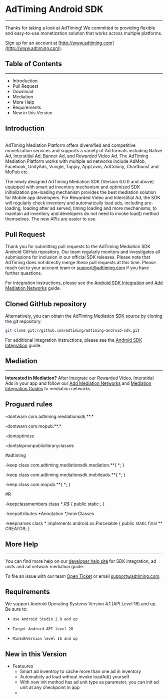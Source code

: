 ﻿# AdTiming Android SDK
---

Thanks for taking a look at AdTiming! We committed to providing flexible and easy-to-use monetization solution that works across multiple platforms.

Sign up for an account at [http://www.adtiming.com](http://www.adtiming.com).

## **Table of Contents**
---
- Introduction
- Pull Request
- Download
- Mediation
- More Help
- Requirements
- New in this Version

## **Introduction**
---
AdTiming Mediation Platform offers diversified and competitive monetization services and supports a variety of Ad formats including Native Ad, Interstitial Ad, Banner Ad, and Rewarded Video Ad. The AdTiming Mediation Platform works with multiple ad networks include AdMob, Facebook, UnityAds, Vungle, Tapjoy, AppLovin, AdColony, Chartboost and MoPub etc.

The newly designed AdTiming Mediation SDK (Version 6.0.0 and above) equipped with smart ad inventory mechanism and optimized SDK initialization pre-loading mechanism provides the best mediation solution for Mobile app developers. For Rewarded Video and Interstitial Ad, the SDK will regularly check inventory and automatically load ads, including pre-loading, loading after ad served, timing loading and more mechanisms, to maintain ad inventory and developers do not need to invoke load() method themselves. The new APIs are easier to use.

## **Pull Request**

Thank you for submitting pull requests to the AdTiming Mediation SDK Android GitHub repository. Our team regularly monitors and investigates all submissions for inclusion in our official SDK releases. Please note that AdTiming does not directly merge these pull requests at this time. Please reach out to your account team or support@adtiming.com if you have further questions.


For integration instructions, please see the [Android SDK Integration](https://support.adtiming.com/hc/en-us/articles/360033763553-Android-SDK-Integration) and [Add Mediation Networks](https://support.adtiming.com/hc/en-us/articles/360033233554-Add-Mediation-Networks) guide.

## **Cloned GitHub repository**

Alternatively, you can obtain the AdTiming Mediation SDK source by cloning the git repository:

```bash
git clone git://github.com/adtiming/adtiming-android-sdk.git
```

For additional integration instructions, please see the  [Android SDK Integration](https://support.adtiming.com/hc/en-us/articles/360033763553-Android-SDK-Integration) guide.

## **Mediation**
---
**Interested in Mediation?** After Integrate our Rewarded Video, Interstitial Ads in your app and follow our [Add Mediation Networks](https://support.adtiming.com/hc/en-us/articles/360033233554-Add-Mediation-Networks) and [Mediation Integration Guides](https://support.adtiming.com/hc/en-us/articles/360033590914-Mediation-Network-Guides) to mediation networks. 


## **Proguard rules**

 -dontwarn com.adtiming.mediationsdk.**.*
 
 -dontwarn com.mopub.**.*
 
 -dontoptimize
 
 -dontskipnonpubliclibraryclasses
 
 #adtiming
 
 -keep class com.adtiming.mediationsdk.mediation.**{ *; }
 
 -keep class com.adtiming.mediationsdk.mobileads.**{ *; }
 
 -keep class com.mopub.**{ *; }
 
 #R
 
 -keepclassmembers class **.R$* {
     public static <fields>;
 }
 
 -keepattributes *Annotation *,InnerClasses
 
 -keepnames class * implements android.os.Parcelable {
     public static final ** CREATOR;
}

## **More Help**
---
You can find more help on our [developer help site](https://support.adtiming.com/hc/en-us/categories/360001950234-SDK-Integration) for SDK integration, ad units and ad network mediation guide.

To file an issue with our team [Open Ticket](https://support.adtiming.com/hc/en-us/requests/new) or email [support@adtiming.com](mailto:support@adtiming.com).

## **Requirements**
We support Android Operating Systems Version 4.1 (API Level 16) and up. Be sure to:

-     Use Android Studio 2.0 and up
-     Target Android API level 28
-     MinSdkVersion level 16 and up

## **New in this Version**
- Featuures
   - Smart ad inventroy to cache more than one ad in inventory
   - Automaticly ad load without invoke loadAd() yourself
   - With new init method has ad unit type as parameter, you can init ad unit at any checkpoint in app
   - 





